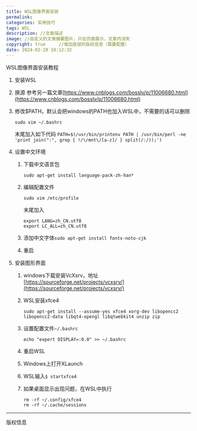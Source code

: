 ```yaml
---
title: WSL图像界面安装
permalink: 
categories: 实用技巧
tags: WSL
description: //文章描述
image: //自定义的文章摘要图片，只在页面展示，文章内消失
copyright: true     //增加底部的版权信息（需要配置）
date: 2024-02-20 18:12:32
---
```


WSL图像界面安装教程

<!--more-->

1.  安装WSL

2.  换源
    参考另一篇文章[https://www.cnblogs.com/bosslv/p/11006680.html](https://www.cnblogs.com/bosslv/p/11006680.html)

3.  修改$PATH，默认会把windows的PATH也加入WSL中，不需要的话可以删除

    ```
    sudo vim ~/.bashrc
    ```

    末尾加入如下代码
    `PATH=$(/usr/bin/printenv PATH | /usr/bin/perl -ne 'print join(":", grep { !/\/mnt\/[a-z]/ } split(/:/));')`

4.  设置中文环境
    1.  下载中文语言包

        ```
        sudo apt-get install language-pack-zh-han*
        ```

    2.  编辑配置文件

        ```
        sudo vim /etc/profile
        ```

        末尾加入

        ```
        export LANG=zh_CN.utf8
        export LC_ALL=zh_CN.utf8
        ```

    3.  添加中文字体`sudo apt-get install fonts-noto-cjk`

    4.  重启

5.  安装图形界面
    1.  windows下载安装VcXsrv，地址[https://sourceforge.net/projects/vcxsrv/](https://sourceforge.net/projects/vcxsrv/)
    2.  WSL安装xfce4

        ```
        sudo apt-get install --assume-yes xfce4 xorg-dev libopencc2 libopencc2-data libqt4-opengl libqtwebkit4 unzip zip
        ```

    3.  设置配置文件`~/.bashrc`

        ```
        echo "export DISPLAY=:0.0" >> ~/.bashrc
        ```

    4.  重启WSL
    5.  Windows上打开XLaunch
    6.  WSL输入`$ startxfce4`
    7.  如果桌面显示出现问题，在WSL中执行

        ```
        rm -rf ~/.config/xfce4
        rm -rf ~/.cache/sessions
        ```


<hr />
版权信息